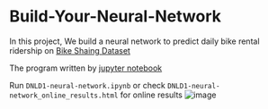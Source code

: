 # Build-Your-Neural-Network
In this project, We build a neural network to predict daily bike rental ridership on [Bike Shaing Dataset](https://archive.ics.uci.edu/ml/datasets/Bike+Sharing+Dataset)

The program written by [jupyter notebook](http://jupyter.org/) 

Run `DNLD1-neural-network.ipynb` or check `DNLD1-neural-network_online_results.html` for online results
![image](https://github.com/JianguoZhang1994/DNLD1-Neural-Network/blob/master/result.png)
